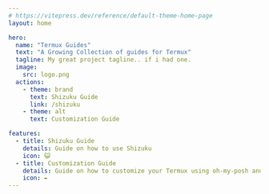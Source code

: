 ```yaml
---
# https://vitepress.dev/reference/default-theme-home-page
layout: home

hero:
  name: "Termux Guides"
  text: "A Growing Collection of guides for Termux"
  tagline: My great project tagline.. if i had one.
  image:
    src: logo.png
  actions:
    - theme: brand
      text: Shizuku Guide
      link: /shizuku
    - theme: alt
      text: Customization Guide

features:
  - title: Shizuku Guide
    details: Guide on how to use Shizuku
    icon: 😺
  - title: Customization Guide
    details: Guide on how to customize your Termux using oh-my-posh and Termux:Styling (COMING SOON!)
    icon: ✒️
---
```


